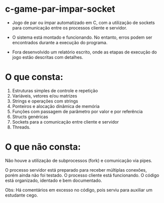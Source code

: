 # c-game-par-impar-socket
- Jogo de par ou ímpar automatizado em C, com a utilização de sockets para comunicação entre os processos cliente e servidor.

- O sistema está montado e funcionando. No entanto, erros podem ser encontrados durante a execução do programa.
- Fora desenvolvido um relatório escrito, onde as etapas de execução do jogo estão descritas com detalhes.

# O que consta:
1. Estruturas simples de controle e repetição
2. Variáveis, vetores e/ou matrizes
3. Strings e operações com strings
4. Ponteiros e alocação dinâmica de memória
5. Funções com passagem de parâmetro por valor e por referência
6. Structs genéricas
7. Sockets para a comunicação entre cliente e servidor
8. Threads.

# O que não consta:
Não houve a utilização de subprocessos (fork) e comunicação via pipes.

O processo servidor está preparado para receber múltiplas conexões, porém ainda não foi testado.
O processo cliente está funcionando.
O código está organizado, identado e bem documentado.

Obs: Há comentários em excesso no código, pois serviu para auxiliar um estudante cego.
